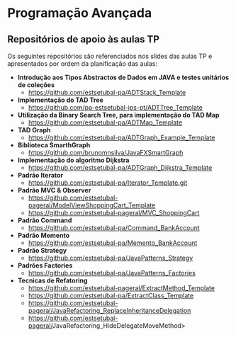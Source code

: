 # Programação Avançada
## Repositórios de apoio às aulas TP

Os seguintes repositórios são referenciados nos slides das aulas TP e apresentados por ordem da planificação das aulas:

- **Introdução aos Tipos Abstractos de Dados em JAVA e testes unitários de coleções**
  - <https://github.com/estsetubal-pa/ADTStack_Template> 
- **Implementação do TAD Tree**
    - <https://github.com/pa-estsetubal-ips-pt/ADTTree_Template>  
- **Utilização da Binary Search Tree, para implementação do TAD Map**
  - <https://github.com/estsetubal-pa/ADTMap_Template> 
- **TAD Graph**
  - <https://github.com/estsetubal-pa/ADTGraph_Example_Template> 
- **Biblioteca SmarthGraph**
    - <https://github.com/brunomnsilva/JavaFXSmartGraph>
- **Implementação do algoritmo Dijkstra**
  - <https://github.com/estsetubal-pa/ADTGraph_Dijkstra_Template>
- **Padrão Iterator**
  - <https://github.com/estsetubal-pa/Iterator_Template.git> 
- **Padrão MVC & Observer**
    - <https://github.com/estsetubal-pageral/ModelViewShoppingCart_Template>
    - <https://github.com/estsetubal-pageral/MVC_ShoppingCart>
- **Padrão Command**
    - <https://github.com/estsetubal-pa/Command_BankAccount>  
- **Padrão Memento**
    - <https://github.com/estsetubal-pa/Memento_BankAccount>   
- **Padrão Strategy**
    - <https://github.com/estsetubal-pa/JavaPatterns_Strategy>
- **Padrões Factories**
    - <https://github.com/estsetubal-pa/JavaPatterns_Factories>   
- **Tecnicas de Refatoring**
  - <https://github.com/estsetubal-pageral/ExtractMethod_Template>
  - <https://github.com/estsetubal-pa/ExtractClass_Template>
  - <https://github.com/estsetubal-pageral/JavaRefactoring_ReplaceInheritanceDelegation>
  - <https://github.com/estsetubal-pageral/>JavaRefactoring_HideDelegateMoveMethod>
